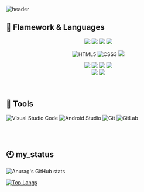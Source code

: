 

<!--
**dbwofla11/dbwofla11** is a ✨ _special_ ✨ repository because its `README.md` (this file) appears on your GitHub profile.

Here are some ideas to get you started:

- 🔭 I’m currently working on ...
- 🌱 I’m currently learning ...
- 👯 I’m looking to collaborate on ...
- 🤔 I’m looking for help with ...
- 💬 Ask me about ...
- 📫 How to reach me: ...
- 😄 Pronouns: ...
- ⚡ Fun fact: ...
-->
![header](https://capsule-render.vercel.app/api?type=waving&color=gradient&height=300&section=header&text=Jaerim_YU&fontSize=90)


:bookmark_tabs: Flamework & Languages
------------------------------------
<div align=center>
 <img src="https://img.shields.io/badge/python-3776AB?style=for-the-badge&logo=python&logoColor=white"> 
 <img src="https://img.shields.io/badge/node.js-339933?style=for-the-badge&logo=Node.js&logoColor=white"> 
 <img src="https://img.shields.io/badge/c-00599C?style=for-the-badge&logo=c%2B%2B&logoColor=white">
 <img src="https://img.shields.io/badge/javascript-F7DF1E?style=for-the-badge&logo=javascript&logoColor=black"> 
<br>
 
![HTML5](https://img.shields.io/badge/HTML5-E34F26.svg?&style=for-the-badge&logo=HTML5&logoColor=white)
![CSS3](https://img.shields.io/badge/CSS3-1572B6.svg?&style=for-the-badge&logo=CSS3&logoColor=white)
 <img src="https://img.shields.io/badge/react-61DAFB?style=for-the-badge&logo=react&logoColor=black"> 
<br>
 
 <img src="https://img.shields.io/badge/express-000000?style=for-the-badge&logo=express&logoColor=white">
 <img src="https://img.shields.io/badge/django-092E20?style=for-the-badge&logo=django&logoColor=white">
 <img src="https://img.shields.io/badge/flask-000000?style=for-the-badge&logo=flask&logoColor=white">
 <img src="https://img.shields.io/badge/bootstrap-7952B3?style=for-the-badge&logo=bootstrap&logoColor=white">
 <br>
 
 <img src="https://img.shields.io/badge/mysql-4479A1?style=for-the-badge&logo=mysql&logoColor=white"> 
 <img src="https://img.shields.io/badge/sqlite-003B57?style=for-the-badge&logo=sqlite&logoColor=white">
</div>
<br><br>



:wrench: Tools
-------------------------------
![Visual Studio Code](https://img.shields.io/badge/Visual%20Studio%20Code-007ACC.svg?&style=for-the-badge&logo=Visual%20Studio%20Code&logoColor=white)
![Android Studio](https://img.shields.io/badge/Android%20Studio-3DDC84.svg?&style=for-the-badge&logo=Android%20Studio&logoColor=white)
![Git](https://img.shields.io/badge/Git-F05032.svg?&style=for-the-badge&logo=Git&logoColor=white)
![GitLab](https://img.shields.io/badge/GitLab-F05032.svg?&style=for-the-badge&logo=Gitlab&logoColor=white)


<br><br>


:clock10: my_status
----------------------

![Anurag's GitHub stats](https://github-readme-stats.vercel.app/api?username=dbwofla11&show_icons=true&theme=radical)<br>


[![Top Langs](https://github-readme-stats.vercel.app/api/top-langs/?username=dbwofla11)](https://github.com/anuraghazra/github-readme-stats)

